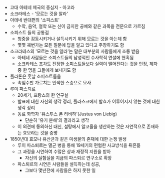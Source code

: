 - 고대 아테네 제국의 중심지 - 아고라
- 소크라테스 - '모르는 것을 알라'
- 아테네 반대편의 '소피스트'
	- 수학, 음악, 철학 또는 신이 금지한 공예와 같은 과목을 전문으로 가르침
- 소피스트 들의 공통점
	- 청중을 감동시키거나 설득시키기 위해 모르는 것을 아는체 함
	- 몇몇 궤변가는 모든 질문에 답을 알고 있다고 주장하기도 함
- 소크라테스의 '모르는 것을 알라'는 말은 대부분의 사람들에게 조롱 받음
	- 아테네 사람들은 소피스트들의 남성적인 수사학적 연설에 현혹됨
	- 소크라테스 조차도 진정한 소피스트들보다 실력이 떨어진다는 것을 인정, 제자 중 한 명을 그들에게 보내기도 함
- 플라톤은 훗날 소피스트들을
	- 속임수만 가르치는 인색한 스승으로 묘사
- 루이 파스퇴르
	- 20세기, 프랑스의 한 연구실
	- 발표에 대한 자신의 생각 정리, 플라스크에서 발효가 이루어지지 않는 것에 대한 생각 정리
	- 동료 화학자 '유스투스 폰 리비하'(Justus von Liebig)
		- 단순히 '유기 분해'의 결과라고 생각
	- 이 의견에 동의하신 대신, 설탕에서 알코올을 생산하는 것은 자연적으로 존재하는 효모라는 것을 증명
- 1850년대 효모나 유산균과 같은 미생물의 존재에 대한 논쟁 발생
	- 루이 파스퇴르는 멸균 병을 통해 19세기의 편협한 사고방식을 뒤흔듦
	- 그 과정을 시연하여 수많은 상과 재정적 지원을 받아
		- 자신의 실험실을 지금의 파스퇴르 연구소로 확장
	- 파스퇴르의 시연은 사람들을 설득하는데 성공,
		- 그보다 몇년전에 사람들은 하지 못한 일